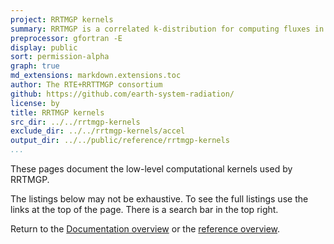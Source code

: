 ```yaml
---
project: RRTMGP kernels
summary: RRTMGP is a correlated k-distribution for computing fluxes in earth's atmosphere.
preprocessor: gfortran -E
display: public
sort: permission-alpha
graph: true
md_extensions: markdown.extensions.toc
author: The RTE+RRTTMGP consortium
github: https://github.com/earth-system-radiation/
license: by
title: RRTMGP kernels
src_dir: ../../rrtmgp-kernels
exclude_dir: ../../rrtmgp-kernels/accel
output_dir: ../../public/reference/rrtmgp-kernels
...
```


These pages document the low-level computational kernels used by RRTMGP.

The listings below may not be exhaustive.
To see the full listings use the links at the top of the page.
There is a search bar in the top right.

Return to the [Documentation overview] or the [reference overview].

[Documentation overview]: ../../index.html
[reference overview]:    ../index.html
